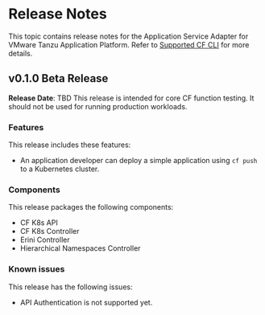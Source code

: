 # Release Notes

This topic contains release notes for the Application Service Adapter for VMware Tanzu Application Platform. Refer to [Supported CF CLI](supported-cf-cli.md) for more details.

## <a id='0-1-0'></a> v0.1.0 Beta Release

**Release Date**: TBD
This release is intended for core CF function testing. It should not be used for running production workloads.

### Features
This release includes these features:

* An application developer can deploy a simple application using `cf push` to a Kubernetes cluster.

### Components

This release packages the following components:

* CF K8s API
* CF K8s Controller
* Erini Controller
* Hierarchical Namespaces Controller

### Known issues
This release has the following issues:  
* API Authentication is not supported yet.